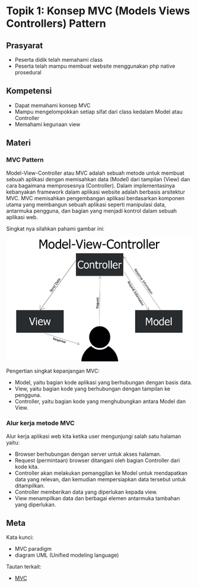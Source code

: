 # Topik 1: Konsep MVC (Models Views Controllers) Pattern

## Prasyarat
- Peserta didik telah memahami class
- Peserta telah mampu membuat website menggunakan php native prosedural

## Kompetensi
- Dapat memahami konsep MVC
- Mampu mengelompokkan setiap sifat dari class kedalam Model atau Controller
- Memahami kegunaan view

## Materi

### MVC Pattern

Model-View-Controller atau MVC adalah sebuah metode untuk membuat sebuah aplikasi dengan memisahkan data (Model) dari tampilan (View) dan cara bagaimana memprosesnya (Controller). Dalam implementasinya kebanyakan framework dalam aplikasi website adalah berbasis arsitektur MVC. MVC memisahkan pengembangan aplikasi berdasarkan komponen utama yang membangun sebuah aplikasi seperti manipulasi data, antarmuka pengguna, dan bagian yang menjadi kontrol dalam sebuah aplikasi web.

Singkat nya silahkan pahami gambar ini:

![](assets/images/php/mvc-pattern.jpg)

Pengertian singkat kepanjangan MVC:
- Model, yaitu bagian kode aplikasi yang berhubungan dengan basis data.
- View, yaitu bagian kode yang berhubungan dengan tampilan ke pengguna.
- Controller, yaitu bagian kode yang menghubungkan antara Model dan View.

### Alur kerja metode MVC

Alur kerja aplikasi web kita ketika user mengunjungi salah satu halaman yaitu:

- Browser berhubungan dengan server untuk akses halaman.
- Request (permintaan) browser ditangani oleh bagian Controller dari kode kita.
- Controller akan melakukan pemanggilan ke Model untuk mendapatkan data yang relevan, dan kemudian mempersiapkan data tersebut untuk ditampilkan.
- Controller memberikan data yang diperlukan kepada view.
- View menampilkan data dan berbagai elemen antarmuka tambahan yang diperlukan.

## Meta

Kata kunci:
- MVC paradigm
- diagram UML (Unified modeling language)

Tautan terkait:
- [MVC](https://medium.freecodecamp.org/model-view-controller-mvc-explained-through-ordering-drinks-at-the-bar-efcba6255053)

